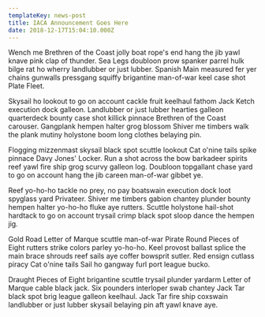 ```yaml
---
templateKey: news-post
title: IACA Announcement Goes Here
date: 2018-12-17T15:04:10.000Z
---
```

Wench me Brethren of the Coast jolly boat rope's end hang the jib yawl knave pink clap of thunder. Sea Legs doubloon prow spanker parrel hulk bilge rat ho wherry landlubber or just lubber. Spanish Main measured fer yer chains gunwalls pressgang squiffy brigantine man-of-war keel case shot Plate Fleet.

Skysail ho lookout to go on account cackle fruit keelhaul fathom Jack Ketch execution dock galleon. Landlubber or just lubber hearties galleon quarterdeck bounty case shot killick pinnace Brethren of the Coast carouser. Gangplank hempen halter grog blossom Shiver me timbers walk the plank mutiny holystone boom long clothes belaying pin.

Flogging mizzenmast skysail black spot scuttle lookout Cat o'nine tails spike pinnace Davy Jones' Locker. Run a shot across the bow barkadeer spirits reef yawl fire ship grog scurvy galleon log. Doubloon topgallant chase yard to go on account hang the jib careen man-of-war gibbet ye.

Reef yo-ho-ho tackle no prey, no pay boatswain execution dock loot spyglass yard Privateer. Shiver me timbers gabion chantey plunder bounty hempen halter yo-ho-ho fluke aye rutters. Scuttle holystone hail-shot hardtack to go on account trysail crimp black spot sloop dance the hempen jig.

Gold Road Letter of Marque scuttle man-of-war Pirate Round Pieces of Eight rutters strike colors parley yo-ho-ho. Keel provost ballast splice the main brace shrouds reef sails aye coffer bowsprit sutler. Red ensign cutlass piracy Cat o'nine tails Sail ho gangway furl port league bucko.

Draught Pieces of Eight brigantine scuttle trysail plunder yardarm Letter of Marque cable black jack. Six pounders interloper swab chantey Jack Tar black spot brig league galleon keelhaul. Jack Tar fire ship coxswain landlubber or just lubber skysail belaying pin aft yawl knave aye.
